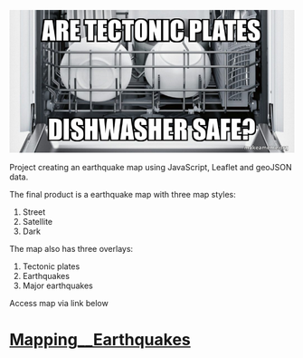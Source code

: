 ![](https://github.com/jojobear2020/Mapping__Earthquakes/blob/main/images/tectonic_plates_meme02.jpg)


Project creating an earthquake map using JavaScript, Leaflet and geoJSON data. 

The final product is a earthquake map with three map styles:
1. Street
2. Satellite
3. Dark

The map also has three overlays:
1. Tectonic plates
2. Earthquakes
3. Major earthquakes

Access map via link below
# [Mapping__Earthquakes](https://jojobear2020.github.io/Mapping__Earthquakes/)
